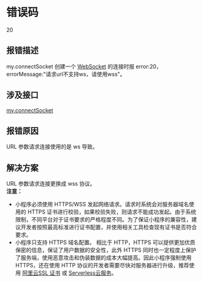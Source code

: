 # 错误码
20

## 报错描述
my.connectSocket 创建一个 [WebSocket](https://developer.mozilla.org/zh-CN/docs/Web/API/WebSocket) 的连接时报 error:20，errorMessage:"请求url不支持ws，请使用wss"。

## 涉及接口
[my.connectSocket](https://opendocs.alipay.com/mini/api/vx19c3)

## 报错原因
URL 参数请求连接使用的是 ws 导致。

## 解决方案
URL 参数请求连接更换成 wss 协议。<br />**注意：**

- 小程序必须使用 HTTPS/WSS 发起网络请求。请求时系统会对服务器域名使用的 HTTPS 证书进行校验，如果校验失败，则请求不能成功发起。由于系统限制，不同平台对于证书要求的严格程度不同。为了保证小程序的兼容性，建议开发者按照最高标准进行证书配置，并使用相关工具检查现有证书是否符合要求。
- 小程序只支持 HTTPS 域名配置。 相比于 HTTP，HTTPS 可以提供更加优质保密的信息，保证了用户数据的安全性，此外 HTTPS 同时也一定程度上保护了服务端，使用恶意攻击和伪装数据的成本大幅提高。因此小程序强制使用 HTTPS，还在使用 HTTP 协议的开发者需要尽快对服务器进行升级，推荐使用 [阿里云SSL 证书](https://promotion.aliyun.com/ntms/act/sslbuy.html?utm_content=se_1005900042) 或 [Serverless云服务](https://help.aliyun.com/document_detail/121906.html)。
